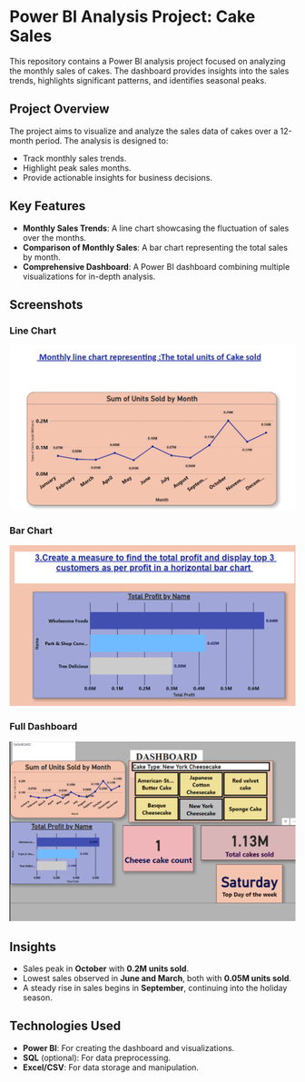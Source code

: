# Power BI Analysis Project: Cake Sales

This repository contains a Power BI analysis project focused on analyzing the monthly sales of cakes. The dashboard provides insights into the sales trends, highlights significant patterns, and identifies seasonal peaks.

## Project Overview
The project aims to visualize and analyze the sales data of cakes over a 12-month period. The analysis is designed to:
- Track monthly sales trends.
- Highlight peak sales months.
- Provide actionable insights for business decisions.

## Key Features
- **Monthly Sales Trends**: A line chart showcasing the fluctuation of sales over the months.
- **Comparison of Monthly Sales**: A bar chart representing the total sales by month.
- **Comprehensive Dashboard**: A Power BI dashboard combining multiple visualizations for in-depth analysis.

## Screenshots
### Line Chart
![Line Chart](./Pictures/line.png)

### Bar Chart
![Bar Chart](./Pictures/bar.png)

### Full Dashboard
![Dashboard](./Pictures/dashboard.png)

## Insights
- Sales peak in **October** with **0.2M units sold**.
- Lowest sales observed in **June and March**, both with **0.05M units sold**.
- A steady rise in sales begins in **September**, continuing into the holiday season.

## Technologies Used
- **Power BI**: For creating the dashboard and visualizations.
- **SQL** (optional): For data preprocessing.
- **Excel/CSV**: For data storage and manipulation.